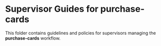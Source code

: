 # Supervisor Guides for purchase-cards
This folder contains guidelines and policies for supervisors managing the **purchase-cards** workflow.
